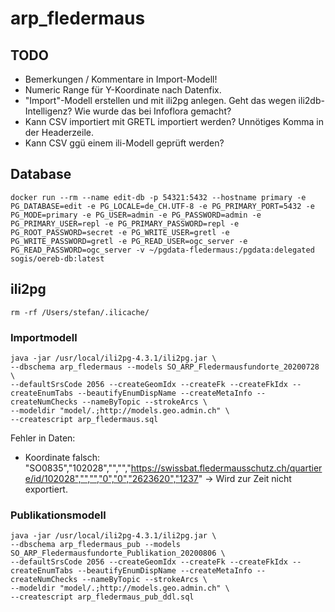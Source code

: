 # arp_fledermaus

## TODO

- Bemerkungen / Kommentare in Import-Modell!
- Numeric Range für Y-Koordinate nach Datenfix.
- "Import"-Modell erstellen und mit ili2pg anlegen. Geht das wegen ili2db-Intelligenz? Wie wurde das bei Infoflora gemacht? 
- Kann CSV importiert mit GRETL importiert werden? Unnötiges Komma in der Headerzeile.
- Kann CSV ggü einem ili-Modell geprüft werden?


## Database
```
docker run --rm --name edit-db -p 54321:5432 --hostname primary -e PG_DATABASE=edit -e PG_LOCALE=de_CH.UTF-8 -e PG_PRIMARY_PORT=5432 -e PG_MODE=primary -e PG_USER=admin -e PG_PASSWORD=admin -e PG_PRIMARY_USER=repl -e PG_PRIMARY_PASSWORD=repl -e PG_ROOT_PASSWORD=secret -e PG_WRITE_USER=gretl -e PG_WRITE_PASSWORD=gretl -e PG_READ_USER=ogc_server -e PG_READ_PASSWORD=ogc_server -v ~/pgdata-fledermaus:/pgdata:delegated sogis/oereb-db:latest
```

## ili2pg

```
rm -rf /Users/stefan/.ilicache/
```

### Importmodell

```
java -jar /usr/local/ili2pg-4.3.1/ili2pg.jar \
--dbschema arp_fledermaus --models SO_ARP_Fledermausfundorte_20200728 \
--defaultSrsCode 2056 --createGeomIdx --createFk --createFkIdx --createEnumTabs --beautifyEnumDispName --createMetaInfo --createNumChecks --nameByTopic --strokeArcs \
--modeldir "model/.;http://models.geo.admin.ch" \
--createscript arp_fledermaus.sql
```

Fehler in Daten:
- Koordinate falsch: "SO0835","102028","","","https://swissbat.fledermausschutz.ch/quartiere/id/102028","","","0","0","2623620","1237" -> Wird zur Zeit nicht exportiert.

### Publikationsmodell
```
java -jar /usr/local/ili2pg-4.3.1/ili2pg.jar \
--dbschema arp_fledermaus_pub --models SO_ARP_Fledermausfundorte_Publikation_20200806 \
--defaultSrsCode 2056 --createGeomIdx --createFk --createFkIdx --createEnumTabs --beautifyEnumDispName --createMetaInfo --createNumChecks --nameByTopic --strokeArcs \
--modeldir "model/.;http://models.geo.admin.ch" \
--createscript arp_fledermaus_pub_ddl.sql

```




